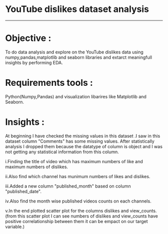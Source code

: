 # YouTube dislikes dataset analysis
-------------------------------------
# Objective :

To do data analysis and explore on the YouTube dislikes data using numpy,pandas,matplotlib and seaborn libraries
and extarct meaningfull insights by performing EDA.

# Requirements tools :

Python(Numpy,Pandas) and visualization libarires like Matplotlib and Seaborn.

# Insights :

At beginning I have checked the missing values in this dataset .I saw in this dataset column "Comments" has some missing values.
After statistically analysis I dropped them because the datatype of column is object and I was not getting any statistical
information from this column.

i.Finding the title of video which has maximum numbers of like and maximum numbers of dislikes.

ii.Also find which channel has munimum numbers of likes and dislikes.

iii.Added a new column "published_month" based on column "published_date".

iv.Also find the month wise published videos counts on each channels.

v.In the end plotted scatter plot for the columns dislikes and view_counts.
(from this scatter plot I can see numbers of dislikes and view_counts have positive correlationship between them it can be empact on 
our target variable.)


